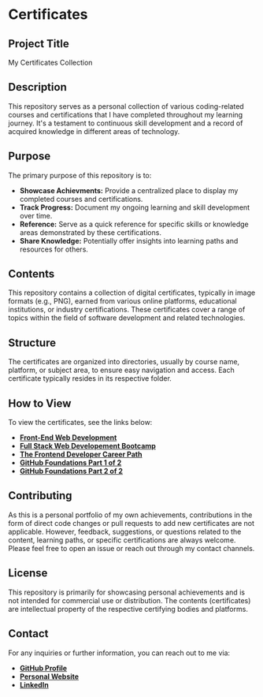 # Certificates

## Project Title
My Certificates Collection

## Description
This repository serves as a personal collection of various coding-related courses and certifications that I have completed throughout my learning journey. It's a testament to continuous skill development and a record of acquired knowledge in different areas of technology.

## Purpose
The primary purpose of this repository is to:
* **Showcase Achievments:** Provide a centralized place to display my completed courses and certifications.
* **Track Progress:** Document my ongoing learning and skill development over time.
* **Reference:** Serve as a quick reference for specific skills or knowledge areas demonstrated by these certifications.
* **Share Knowledge:** Potentially offer insights into learning paths and resources for others.

## Contents
This repository contains a collection of digital certificates, typically in image formats (e.g., PNG), earned from various online platforms, educational institutions, or industry certifications. These certificates cover a range of topics within the field of software development and related technologies.

## Structure
The certificates are organized into directories, usually by course name, platform, or subject area, to ensure easy navigation and access. Each certificate typically resides in its respective folder.

## How to View
To view the certificates, see the links below:
* [**Front-End Web Development**](https://elyk-adnuram.github.io/Certificates/pages/certificate3.html)
* [**Full Stack Web Developement Bootcamp**](https://elyk-adnuram.github.io/Certificates/pages/certificate1.html)
* [**The Frontend Developer Career Path**](https://elyk-adnuram.github.io/Certificates/pages/certificate2.html)
* [**GitHub Foundations Part 1 of 2**](https://elyk-adnuram.github.io/Certificates/pages/certificate4.html)
* [**GitHub Foundations Part 2 of 2**](https://elyk-adnuram.github.io/Certificates/pages/certificate5.html)

## Contributing
As this is a personal portfolio of my own achievements, contributions in the form of direct code changes or pull requests to add new certificates are not applicable.
However, feedback, suggestions, or questions related to the content, learning paths, or specific certifications are always welcome. Please feel free to open an issue or reach out through my contact channels.

## License
This repository is primarily for showcasing personal achievements and is not intended for commercial use or distribution. The contents (certificates) are intellectual property of the respective certifying bodies and platforms.

## Contact
For any inquiries or further information, you can reach out to me via:
* [**GitHub Profile**](https://github.com/Elyk-Adnuram)
* [**Personal Website**](https://www.kylemarunda.com)
* [**LinkedIn**](https://www.linkedin.com/in/kyle-marunda-58409439) 
